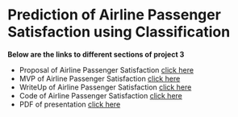 # Prediction of Airline Passenger Satisfaction using Classification

**Below are the links to different sections of project 3**

- Proposal of Airline Passenger Satisfaction [click here](https://github.com/emanalshehrii/Airline_Passenger_Satisfaction_ClassificationModels/blob/main/propsal_AirlinePassengerSatisfaction.md)
- MVP of Airline Passenger Satisfaction [click here](https://github.com/emanalshehrii/Airline_Passenger_Satisfaction_ClassificationModels/blob/main/AirlinePassengerSatisfaction_MVP.md)
- WriteUp of Airline Passenger Satisfaction [click here](https://github.com/emanalshehrii/Airline_Passenger_Satisfaction_ClassificationModels/blob/main/writeup_passenger_satisfaction.md)
- Code of Airline Passenger Satisfaction [click here](https://github.com/emanalshehrii/Airline_Passenger_Satisfaction_ClassificationModels/blob/main/classification_project_finall.ipynb)
- PDF of presentation [click here](https://github.com/emanalshehrii/Airline_Passenger_Satisfaction_ClassificationModels/blob/main/Prediction%20of%20Airline%20Passenger_final.pdf)
